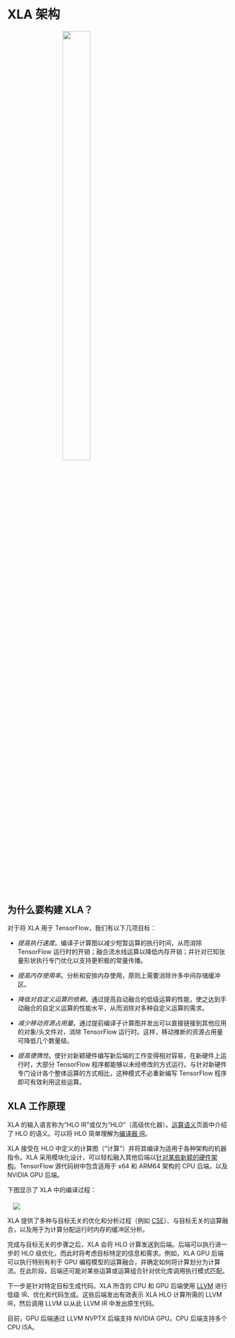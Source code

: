 # XLA 架构

<div style="width:50%; margin:auto; margin-bottom:10px; margin-top:20px;"> <img style="width:50%" src="./images/xlalogo.png">
</div>

## 为什么要构建 XLA？

对于将 XLA 用于 TensorFlow，我们有以下几项目标：

- *提高执行速度*。编译子计算图以减少短暂运算的执行时间，从而消除 TensorFlow 运行时的开销；融合流水线运算以降低内存开销；并针对已知张量形状执行专门优化以支持更积极的常量传播。

- *提高内存使用率*。分析和安排内存使用，原则上需要消除许多中间存储缓冲区。

- *降低对自定义运算的依赖*。通过提高自动融合的低级运算的性能，使之达到手动融合的自定义运算的性能水平，从而消除对多种自定义运算的需求。

- *减少移动资源占用量*。通过提前编译子计算图并发出可以直接链接到其他应用的对象/头文件对，消除 TensorFlow 运行时。这样，移动推断的资源占用量可降低几个数量级。

- *提高便携性*。使针对新颖硬件编写新后端的工作变得相对容易，在新硬件上运行时，大部分 TensorFlow 程序都能够以未经修改的方式运行。与针对新硬件专门设计各个整体运算的方式相比，这种模式不必重新编写 TensorFlow 程序即可有效利用这些运算。

## XLA 工作原理

XLA 的输入语言称为“HLO IR”或仅为“HLO”（高级优化器）。[运算语义](./operation_semantics.md)页面中介绍了 HLO 的语义。可以将 HLO 简单理解为[编译器 IR](https://en.wikipedia.org/wiki/Intermediate_representation)。

XLA 接受在 HLO 中定义的计算图（“计算”）并将其编译为适用于各种架构的机器指令。XLA 采用模块化设计，可以轻松融入其他后端以[针对某些新颖的硬件架构](./developing_new_backend.md)。TensorFlow 源代码树中包含适用于 x64 和 ARM64 架构的 CPU 后端，以及 NVIDIA GPU 后端。

下图显示了 XLA 中的编译过程：

<div style="width:95%; margin:auto; margin-bottom:10px; margin-top:20px;">   <img src="./images/how-does-xla-work.png">
</div>

XLA 提供了多种与目标无关的优化和分析过程（例如 [CSE](https://en.wikipedia.org/wiki/Common_subexpression_elimination)）、与目标无关的运算融合，以及用于为计算分配运行时内存的缓冲区分析。

完成与目标无关的步骤之后，XLA 会将 HLO 计算发送到后端。后端可以执行进一步的 HLO 级优化，而此时将考虑目标特定的信息和需求。例如，XLA GPU 后端可以执行特别有利于 GPU 编程模型的运算融合，并确定如何将计算划分为计算流。在此阶段，后端还可能对某些运算或运算组合针对优化库调用执行模式匹配。

下一步是针对特定目标生成代码。XLA 所含的 CPU 和 GPU 后端使用 [LLVM](http://llvm.org) 进行低级 IR、优化和代码生成。这些后端发出有效表示 XLA HLO 计算所需的 LLVM IR，然后调用 LLVM 以从此 LLVM IR 中发出原生代码。

目前，GPU 后端通过 LLVM NVPTX 后端支持 NVIDIA GPU。CPU 后端支持多个 CPU ISA。
